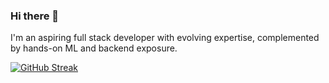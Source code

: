 ### Hi there 👋
I'm an aspiring full stack developer with evolving expertise, complemented by hands-on ML and backend exposure.

<!--
**harshita-priya1/harshita-priya1** is a ✨ _special_ ✨ repository because its `README.md` (this file) appears on your GitHub profile.

Here are some ideas to get you started:

- 🔭 I’m currently working on ...
- 🌱 I’m currently learning ...
- 👯 I’m looking to collaborate on ...
- 🤔 I’m looking for help with ...
- 💬 Ask me about ...
- 📫 How to reach me: ...
- 😄 Pronouns: ...
- ⚡ Fun fact: ...
-->
[![GitHub Streak](https://github-readme-streak-stats.herokuapp.com/?user=harshita-priya1&theme=dark)](https://git.io/streak-stats)
